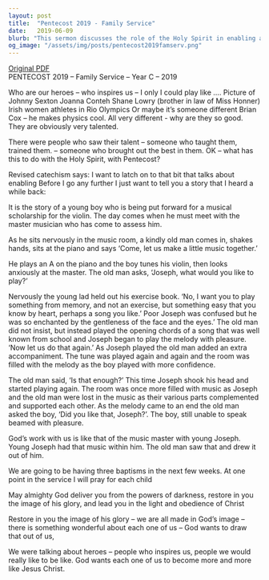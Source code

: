 ```yaml
---
layout: post
title:  "Pentecost 2019 - Family Service"
date:   2019-06-09
blurb: "This sermon discusses the role of the Holy Spirit in enabling and empowering individuals, drawing parallels with how mentors and teachers help to bring out the best in their students. It uses the story of a young boy's musical journey to illustrate how God works within us, drawing out our potential and helping us to reflect His glory. The sermon concludes with a reminder of our ultimate goal to become more like Jesus Christ."
og_image: "/assets/img/posts/pentecost2019famserv.png"
---
```

[Original PDF](/assets/pdf/pentecost2019famserv.pdf)    
PENTECOST 2019 – Family Service – Year C – 2019

Who are our heroes – who inspires us – I only I could play like ….
Picture of Johnny Sexton
Joanna Conteh
Shane Lowry (brother in law of Miss Honner)
Irish women athletes in Rio Olympics
Or maybe it’s someone different
Brian Cox – he makes physics cool.
All very different - why are they so good. They are obviously very talented.

There were people who saw their talent – someone who taught them, trained them. – someone who brought out the best in them.
OK – what has this to do with the Holy Spirit, with Pentecost?

Revised catechism says:
I want to latch on to that bit that talks about enabling
Before I go any further I just want to tell you a story that I heard a while back:

It is the story of a young boy who is being put forward for a musical scholarship for the violin. The day comes when he must meet with the master musician who has come to assess him.

As he sits nervously in the music room, a kindly old man comes in, shakes hands, sits at the piano and says ‘Come, let us make a little music together.’

He plays an A on the piano and the boy tunes his violin, then looks anxiously at the master. The old man asks, ‘Joseph, what would you like to play?’

Nervously the young lad held out his exercise book.
‘No, I want you to play something from memory, and not an exercise, but something easy that you know by heart, perhaps a song you like.’ Poor Joseph was confused but he was so enchanted by the gentleness of the face and the eyes.’ The old man did not insist, but instead played the opening chords of a song that was well known from school and Joseph began to play the melody with pleasure. ‘Now let us do that again.’ As Joseph played the old man added an extra accompaniment. The tune was played again and again and the room was filled with the melody as the boy played with more confidence.

The old man said, ‘Is that enough?’ This time Joseph shook his head and started playing again. The room was once more filled with music as Joseph and the old man were lost in the music as their various parts complemented and supported each other. As the melody came to an end the old man asked the boy, ‘Did you like that, Joseph?’. The boy, still unable to speak beamed with pleasure.

God’s work with us is like that of the music master with young Joseph. Young Joseph had that music within him. The old man saw that and drew it out of him.

We are going to be having three baptisms in the next few weeks. At one point in the service I will pray for each child

May almighty God deliver you from the powers of darkness, restore in you the image of his glory, and lead you in the light and obedience of Christ

Restore in you the image of his glory – we are all made in God’s image – there is something wonderful about each one of us – God wants to draw that out of us,

We were talking about heroes – people who inspires us, people we would really like to be like. God wants each one of us to become more and more like Jesus Christ.

